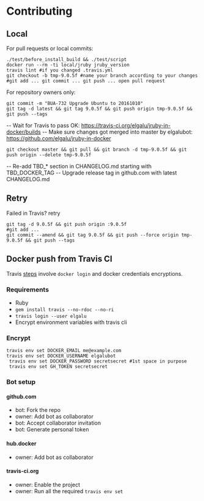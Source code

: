 # Contributing

## Local
For pull requests or local commits:

    ./test/before_install_build && ./test/script
    docker run --rm -ti local/jruby jruby_version
    travis lint #if you changed .travis.yml
    git checkout -b tmp-9.0.5f #name your branch according to your changes
    #git add ... git commit ... git push ... open pull request

For repository owners only:

    git commit -m "BUA-732 Upgrade Ubuntu to 20161010"
    git tag -d latest && git tag 9.0.5f && git push origin tmp-9.0.5f && git push --tags

-- Wait for Travis to pass OK: https://travis-ci.org/elgalu/jruby-in-docker/builds
-- Make sure changes got merged into master by elgalubot: https://github.com/elgalu/jruby-in-docker

    git checkout master && git pull && git branch -d tmp-9.0.5f && git push origin --delete tmp-9.0.5f

-- Re-add TBD_* section in CHANGELOG.md starting with TBD_DOCKER_TAG
-- Upgrade release tag in github.com with latest CHANGELOG.md

## Retry
Failed in Travis? retry

    git tag -d 9.0.5f && git push origin :9.0.5f
    #git add ...
    git commit --amend && git tag 9.0.5f && git push --force origin tmp-9.0.5f && git push --tags

## Docker push from Travis CI
Travis [steps](https://docs.travis-ci.com/user/docker/#Pushing-a-Docker-Image-to-a-Registry) involve `docker login` and docker credentials encryptions.

### Requirements

* Ruby
* `gem install travis --no-rdoc --no-ri`
* `travis login --user elgalu`
* Encrypt environment variables with travis cli

### Encrypt
    travis env set DOCKER_EMAIL me@example.com
    travis env set DOCKER_USERNAME elgalubot
     travis env set DOCKER_PASSWORD secretsecret #1st space in purpose
     travis env set GH_TOKEN secretsecret

### Bot setup
#### github.com
- bot: Fork the repo
- owner: Add bot as collaborator
- bot: Accept collaborator invitation
- bot: Generate personal token

#### hub.docker
- owner: Add bot as collaborator

#### travis-ci.org
- owner: Enable the project
- owner: Run all the required `travis env set`
